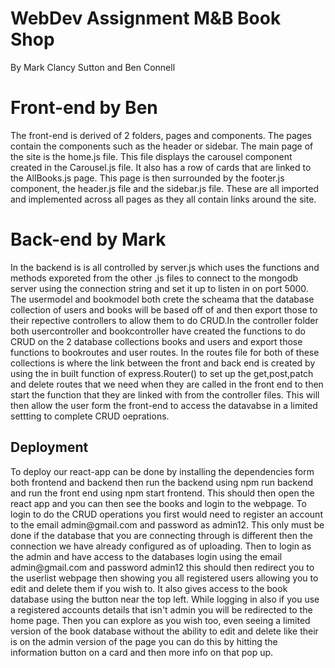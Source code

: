 # WebDev Assignment M&B Book Shop
By Mark Clancy Sutton and Ben Connell

<h1>Front-end by Ben </h1>
The front-end is derived of 2 folders, pages and components. The pages contain the components such as the header or sidebar.
 The main page of the site is the home.js file. This file displays the carousel component created in the Carousel.js file. It also has a row of cards that are linked to the AllBooks.js page. This page is then surrounded by the footer.js component, the header.js file and the sidebar.js file. These are all imported and implemented across all pages as they all contain links around the site.

<h1>Back-end by Mark </h1>
In the backend is is all controlled by server.js which uses the functions and methods exporeted from the other .js files to connect to the mongodb server using the connection string and set it up to listen in on port 5000. The usermodel and bookmodel both crete the scheama that the database collection of users and books will be based off of and then export those to their repective controllers to allow them to do CRUD.In the controller folder both usercontroller and bookcontroller have created the functions to do CRUD on the 2 database collections books and users and export those functions to bookroutes and user routes. In the routes file for both of these collections is where the link between the front and back end is created by using the in built function of express.Router() to set up the get,post,patch and delete routes that we need when they are called in the front end to then start the function that they are linked with from the controller files. This will then allow the user form the front-end to access the datavabse in a limited settting to complete CRUD oeprations. 

<h2>Deployment </h2>
To deploy our react-app can be done by installing the dependencies form both frontend and backend then run the backend using npm run backend and run the front end using npm start frontend. This should then open the react app and you can then see the books and login to the webpage. To login to do the CRUD operations you first would need to register an account to the email admin@gmail.com and password as admin12. This only must be done if the database that you are connecting through is different then the connection we have already configured as of uploading. Then to login as the admin and have access to the databases login using the email admin@gmail.com and password admin12 this should then redirect you to the userlist webpage then showing you all registered users allowing you to edit and delete them if you wish to. It also gives access to the book database using the button near the top left. While logging in also if you use a registered accounts details that isn't admin you will be redirected to the home page. Then you can explore as you wish too, even seeing a limited version of the book database without the ability to edit and delete like their is on the admin version of the page you can do this by hitting the information button on a card and then more info on that pop up. 

